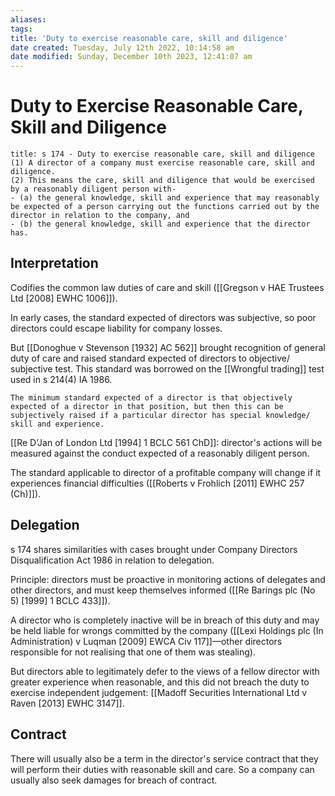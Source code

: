 ```yaml
---
aliases: 
tags: 
title: 'Duty to exercise reasonable care, skill and diligence'
date created: Tuesday, July 12th 2022, 10:14:58 am
date modified: Sunday, December 10th 2023, 12:41:07 am
---
```


# Duty to Exercise Reasonable Care, Skill and Diligence

```ad-statute
title: s 174 - Duty to exercise reasonable care, skill and diligence
(1) A director of a company must exercise reasonable care, skill and diligence.
(2) This means the care, skill and diligence that would be exercised by a reasonably diligent person with-
- (a) the general knowledge, skill and experience that may reasonably be expected of a person carrying out the functions carried out by the director in relation to the company, and
- (b) the general knowledge, skill and experience that the director has.
```

## Interpretation

Codifies the common law duties of care and skill ([[Gregson v HAE Trustees Ltd [2008] EWHC 1006]]).

In early cases, the standard expected of directors was subjective, so poor directors could escape liability for company losses.

But [[Donoghue v Stevenson [1932] AC 562]] brought recognition of general duty of care and raised standard expected of directors to objective/ subjective test. This standard was borrowed on the [[Wrongful trading]] test used in s 214(4) IA 1986.

```ad-test
The minimum standard expected of a director is that objectively expected of a director in that position, but then this can be subjectively raised if a particular director has special knowledge/ skill and experience. 
```

[[Re D’Jan of London Ltd [1994] 1 BCLC 561 ChD]]: director's actions will be measured against the conduct expected of a reasonably diligent person.

The standard applicable to director of a profitable company will change if it experiences financial difficulties ([[Roberts v Frohlich [2011] EWHC 257 (Ch)]]).

## Delegation

s 174 shares similarities with cases brought under Company Directors Disqualification Act 1986 in relation to delegation.

Principle: directors must be proactive in monitoring actions of delegates and other directors, and must keep themselves informed ([[Re Barings plc (No 5) [1999] 1 BCLC 433]]).

A director who is completely inactive will be in breach of this duty and may be held liable for wrongs committed by the company ([[Lexi Holdings plc (In Administration) v Luqman [2009] EWCA Civ 117]]—other directors responsible for not realising that one of them was stealing).

But directors able to legitimately defer to the views of a fellow director with greater experience when reasonable, and this did not breach the duty to exercise independent judgement: [[Madoff Securities International Ltd v Raven [2013] EWHC 3147]].

## Contract

There will usually also be a term in the director's service contract that they will perform their duties with reasonable skill and care. So a company can usually also seek damages for breach of contract.
